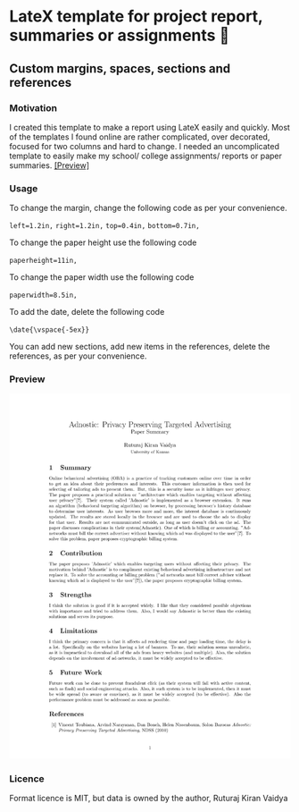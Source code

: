 <!DOCTYPE html>
<html>
  <head>
    <h1>LateX template for project report, summaries or assignments 📝</h1>
    <h2>Custom margins, spaces, sections and references</h2>
  </head>
  <body>
    <h3>Motivation</h3>
    <p>I created this template to make a report using LateX easily and quickly. Most of the templates I found online are rather complicated, over decorated, focused for two columns and hard to change. I needed an uncomplicated template to easily make my school/ college assignments/ reports or paper summaries. <a href="#preview">[Preview]</a></p>
    <h3>Usage</h3>
    <p>To change the margin, change the following code as per your convenience.</p>
    <code>left=1.2in,</code>
    <code>right=1.2in,</code>
    <code>top=0.4in,</code>
    <code>bottom=0.7in,</code></br>
    <p>To change the paper height use the following code</p>
    <code>paperheight=11in,</code></br>
    <p>To change the paper width use the following code</p>
    <code>paperwidth=8.5in,</code></br>
    <p>To add the date, delete the following code</p>
    <code>\date{\vspace{-5ex}}</code></br>
    <p>You can add new sections, add new items in the references, delete the references, as per your convenience.</p>
    <h3 id="preview">Preview</h3>
    <img src="/report.png" alt="Project report/ summary preview"/>
    <h3>Licence</h3>
    <p>Format licence is MIT, but data is owned by the author, Ruturaj Kiran Vaidya</p>
  </body>
</html>
